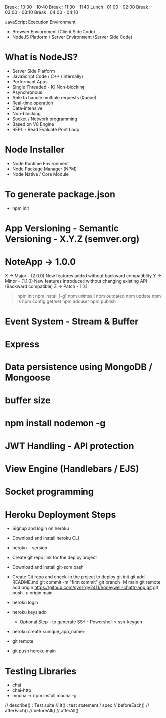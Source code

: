 Break : 10:30 - 10:40
Break : 11:30 - 11:40
Lunch : 01:00 - 02:00
Break : 03:00 - 03:10
Break : 04:00 - 04:10

JavaScript Execution Environment
- Browser Enviornment (Client Side Code)
- NodeJS Platform / Server Environment (Server Side Code)

# What is NodeJS?
- Server Side Platform
- JavaScript Code / C++ (internally)
- Performant Apps
- Single Threaded - IO Non-blocking 
- Asynchronous
- Able to handle multiple requests (Queue)
- Real-time operation
- Data-intensive
- Non-blocking
- Socket / Network programming
- Based on V8 Engine
- REPL - Read Evaluate Print Loop

# Node Installer
- Node Runtime Environment
- Node Package Manager (NPM)
- Node Native / Core Module

# To generate package.json 
- npm init






# App Versioning - Semantic Versioning - X.Y.Z (semver.org)
# NoteApp -> 1.0.0
X -> Major - (2.0.0) New features added without backward compatiblity
Y -> Minor - (1.1.0) New features introduced without changing existing API (Backward compatible)
Z -> Patch - 1.0.1

> npm init
> npm install [-g]
> npm unintsall
> npm outdated
> npm update
> npm ls
> npm config get/set
> npm adduser
> npm publish


# Event System - Stream & Buffer
# Express 
# Data persistence using MongoDB / Mongoose



# buffer size


# npm install nodemon -g


# JWT Handling - API protection
# View Engine (Handlebars / EJS)
# Socket programming



# Heroku Deployment Steps
- Signup and login on heroku
- Download and install heroku CLI
- heroku --version
- Create git repo link for the deplpy project
- Download and install git-scm bash
- Create Git repo and check-in the project to deploy
git init
git add README.md
git commit -m "first commit"
git branch -M main
git remote add origin https://github.com/synergy2411/honeywell-chattr-app.git
git push -u origin main

- heroku login
- heroku keys:add
    - Optional Step - to generate SSH - Powershell > ssh-keygen
- heroku create <unique_app_name>
- git remote
- git push heroku main


# Testing Libraries
- chai
- chai-http
- mocha -> npm install mocha -g

// describe() : Test suite
// it() : test statement / spec
// beforeEach()
// afterEach()
// beforeAll()
// afterAll()